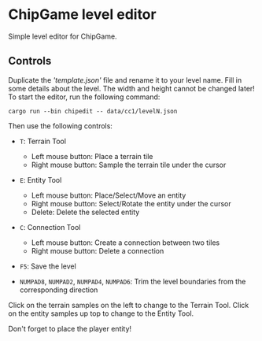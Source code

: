 ChipGame level editor
=====================

Simple level editor for ChipGame.

Controls
--------

Duplicate the _'template.json'_ file and rename it to your level name. Fill in some details about the level. The width and height cannot be changed later! To start the editor, run the following command:

```
cargo run --bin chipedit -- data/cc1/levelN.json
```

Then use the following controls:

* `T`: Terrain Tool

  - Left mouse button: Place a terrain tile
  - Right mouse button: Sample the terrain tile under the cursor

* `E`: Entity Tool

  - Left mouse button: Place/Select/Move an entity
  - Right mouse button: Select/Rotate the entity under the cursor
  - Delete: Delete the selected entity

* `C`: Connection Tool

  - Left mouse button: Create a connection between two tiles
  - Right mouse button: Delete a connection

* `F5`: Save the level

* `NUMPAD8`, `NUMPAD2`, `NUMPAD4`, `NUMPAD6`: Trim the level boundaries from the corresponding direction

Click on the terrain samples on the left to change to the Terrain Tool. Click on the entity samples up top to change to the Entity Tool.

Don't forget to place the player entity!
